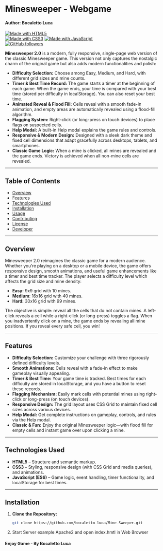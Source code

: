 # Minesweeper - Webgame
#### Author: Bocaletto Luca

[![Made with HTML5](https://img.shields.io/badge/Made%20with-HTML5-E34F26?logo=html5)](https://www.w3.org/html/)  
[![Made with CSS3](https://img.shields.io/badge/Made%20with-CSS3-1572B6?logo=css3)](https://www.w3.org/Style/CSS/) 
[![Made with JavaScript](https://img.shields.io/badge/Made%20with-JavaScript-F7DF1E?logo=javascript)](https://developer.mozilla.org/docs/Web/JavaScript)  
[![GitHub followers](https://img.shields.io/github/followers/bocaletto-luca?label=Follow&style=social)](https://github.com/bocaletto-luca)

**Minesweeper 2.0** is a modern, fully responsive, single-page web version of the classic Minesweeper game. This version not only captures the nostalgic charm of the original game but also adds modern functionalities and polish:

- **Difficulty Selection:** Choose among Easy, Medium, and Hard, with different grid sizes and mine counts.
- **Timer & Best Time Record:** The game starts a timer at the beginning of each game. When the game ends, your time is compared with your best time (stored per difficulty in localStorage). You can also reset your best time.
- **Animated Reveal & Flood Fill:** Cells reveal with a smooth fade-in animation, and empty areas are automatically revealed using a flood-fill algorithm.
- **Flagging System:** Right-click (or long-press on touch devices) to place flags on suspected cells.
- **Help Modal:** A built-in Help modal explains the game rules and controls.
- **Responsive & Modern Design:** Designed with a sleek dark theme and fixed cell dimensions that adapt gracefully across desktops, tablets, and smartphones.
- **Classic Game Logic:** When a mine is clicked, all mines are revealed and the game ends. Victory is achieved when all non-mine cells are revealed.

---

## Table of Contents
- [Overview](#overview)
- [Features](#features)
- [Technologies Used](#technologies-used)
- [Installation](#installation)
- [Usage](#usage)
- [Contributing](#contributing)
- [License](#license)
- [Developer](#developer)

---

## Overview
Minesweeper 2.0 reimagines the classic game for a modern audience. Whether you're playing on a desktop or a mobile device, the game offers responsive design, smooth animations, and useful game enhancements like a timer and best time tracker. The player selects a difficulty level which affects the grid size and mine density:
- **Easy:** 9x9 grid with 10 mines.
- **Medium:** 16x16 grid with 40 mines.
- **Hard:** 30x16 grid with 99 mines.

The objective is simple: reveal all the cells that do not contain mines. A left-click reveals a cell while a right-click (or long-press) toggles a flag. When you inadvertently click on a mine, the game ends by revealing all mine positions. If you reveal every safe cell, you win!

---

## Features
- **Difficulty Selection:** Customize your challenge with three rigorously defined difficulty levels.
- **Smooth Animations:** Cells reveal with a fade-in effect to make gameplay visually appealing.
- **Timer & Best Time:** Your game time is tracked. Best times for each difficulty are stored in localStorage, and you have a button to reset these records.
- **Flagging Mechanism:** Easily mark cells with potential mines using right-click or long-press (on touch devices).
- **Responsive Design:** The grid layout uses CSS Grid to maintain fixed cell sizes across various devices.
- **Help Modal:** Get complete instructions on gameplay, controls, and rules via the Help modal.
- **Classic & Fun:** Enjoy the original Minesweeper logic—with flood fill for empty cells and instant game over upon clicking a mine.

---

## Technologies Used
- **HTML5** – Structure and semantic markup.
- **CSS3** – Styling, responsive design (with CSS Grid and media queries), and animations.
- **JavaScript (ES6)** – Game logic, event handling, timer functionality, and localStorage for best times.

---

## Installation
1. **Clone the Repository:**
   ```bash
   git clone https://github.com/bocaletto-luca/Mine-Sweeper.git
2. Start Server example Apache2 and open index.hmtl in Web Browser

#### Enjoy Game - By Bocaletto Luca
